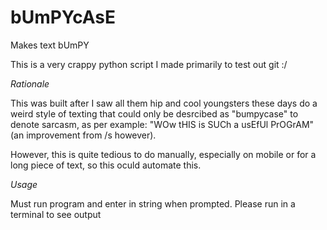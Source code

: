 # bUmPYcAsE
Makes text bUmPY

This is a very crappy python script I made primarily to test out git :/

_Rationale_

This was built after I saw all them hip and cool youngsters these days do a weird style of texting that could only be desrcibed as "bumpycase" to denote sarcasm, as per example: "WOw tHIS is SUCh a usEfUl PrOGrAM" (an improvement from /s however).

However, this is quite tedious to do manually, especially on mobile or for a long piece of text, so this oculd automate this.

_Usage_

Must run program and enter in string when prompted. Please run in a terminal to see output

